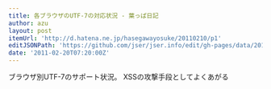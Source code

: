 ```yaml
---
title: 各ブラウザのUTF-7の対応状況 - 葉っぱ日記
author: azu
layout: post
itemUrl: 'http://d.hatena.ne.jp/hasegawayosuke/20110210/p1'
editJSONPath: 'https://github.com/jser/jser.info/edit/gh-pages/data/2011/02/index.json'
date: '2011-02-20T07:20:00Z'
---
```

ブラウザ別UTF-7のサポート状況。
XSSの攻撃手段としてよくあがる
